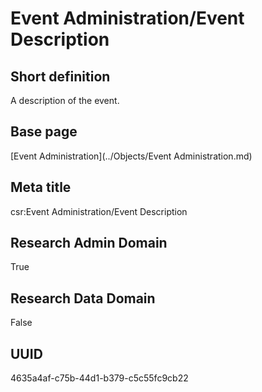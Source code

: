 # Event Administration/Event Description
## Short definition
A description of the event.
## Base page
[Event Administration](../Objects/Event Administration.md)
## Meta title
csr:Event Administration/Event Description
## Research Admin Domain
True
## Research Data Domain
False
## UUID
4635a4af-c75b-44d1-b379-c5c55fc9cb22
